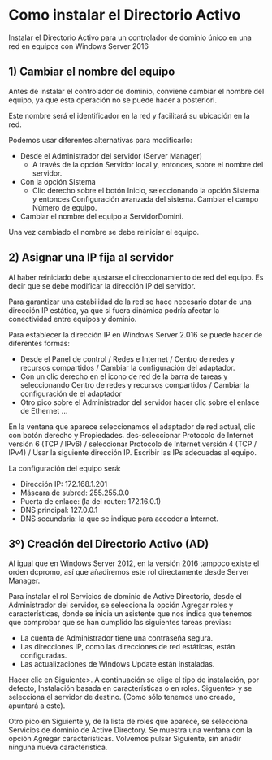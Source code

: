 # Como instalar el Directorio Activo

Instalar el Directorio Activo para un controlador de dominio único en una red en equipos con Windows Server 2016

## 1) Cambiar el nombre del equipo

Antes de instalar el controlador de dominio, conviene cambiar el nombre del equipo,
ya que esta operación no se puede hacer a posteriori.

Este nombre será el identificador en la red y facilitará su ubicación en la red.

Podemos usar diferentes alternativas para modificarlo:

- Desde el Administrador del servidor (Server Manager)
  - A través de la opción Servidor local y, entonces, sobre el nombre del servidor.
- Con la opción Sistema
  - Clic derecho sobre el botón Inicio, seleccionando la opción Sistema y entonces Configuración avanzada del sistema. Cambiar el campo Número de equipo.
- Cambiar el nombre del equipo a ServidorDomini.

Una vez cambiado el nombre se debe reiniciar el equipo.

## 2) Asignar una IP fija al servidor

Al haber reiniciado debe ajustarse el direccionamiento de red del equipo. Es decir
que se debe modificar la dirección IP del servidor.

Para garantizar una estabilidad de la red se hace necesario dotar de una dirección IP estática, ya que si fuera dinámica podría afectar la conectividad entre equipos y dominio.

Para establecer la dirección IP en Windows Server 2.016 se puede hacer de diferentes
formas:

- Desde el Panel de control / Redes e Internet / Centro de redes y recursos
compartidos / Cambiar la configuración del adaptador.
- Con un clic derecho en el icono de red de la barra de tareas y seleccionando
Centro de redes y recursos compartidos / Cambiar la configuración de
el adaptador
- Otro pico sobre el Administrador del servidor hacer clic sobre el enlace
de Ethernet ...

En la ventana que aparece seleccionamos el adaptador de red actual, clic con botón
derecho y Propiedades. des-seleccionar Protocolo de Internet versión 6 (TCP / IPv6) /
seleccionar Protocolo de Internet versión 4 (TCP / IPv4) / Usar la siguiente
dirección IP. Escribir las IPs adecuadas al equipo.

La configuración del equipo será:

- Dirección IP: 172.168.1.201
- Máscara de subred: 255.255.0.0
- Puerta de enlace: (la del router: 172.16.0.1)
- DNS principal: 127.0.0.1
- DNS secundaria: la que se indique para acceder a Internet.

## 3º) Creación del Directorio Activo (AD)

Al igual que en Windows Server 2012, en la versión 2016 tampoco existe el orden
dcpromo, así que añadiremos este rol directamente desde Server Manager.

Para instalar el rol Servicios de dominio de Active Directorio, desde
el Administrador del servidor, se selecciona la opción Agregar roles y características,
donde se inicia un asistente que nos indica que tenemos que comprobar que se han
cumplido las siguientes tareas previas:

- La cuenta de Administrador tiene una contraseña segura.
- Las direcciones IP, como las direcciones de red estáticas, están configuradas.
- Las actualizaciones de Windows Update están instaladas.

Hacer clic en Siguiente>. A continuación se elige el tipo de instalación, por defecto,
Instalación basada en características o en roles.
Siguente> y se selecciona el servidor de destino. (Como sólo tenemos uno creado,
apuntará a este).

Otro pico en Siguiente y, de la lista de roles que aparece, se selecciona Servicios de
dominio de Active Directory. Se muestra una ventana con la opción Agregar
características. Volvemos pulsar Siguiente, sin añadir ninguna nueva característica.
